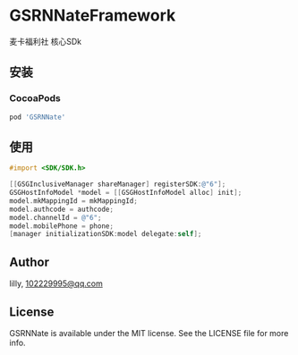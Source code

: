 # GSRNNateFramework

麦卡福利社 核心SDk

## 安装

### CocoaPods

```ruby
pod 'GSRNNate'
```

## 使用

```objective-c
#import <SDK/SDK.h>

[[GSGInclusiveManager shareManager] registerSDK:@"6"];
GSGHostInfoModel *model = [[GSGHostInfoModel alloc] init];
model.mkMappingId = mkMappingId;
model.authcode = authcode;
model.channelId = @"6";
model.mobilePhone = phone;
[manager initializationSDK:model delegate:self];
```

## Author

lilly, 102229995@qq.com

## License

GSRNNate is available under the MIT license. See the LICENSE file for more info.